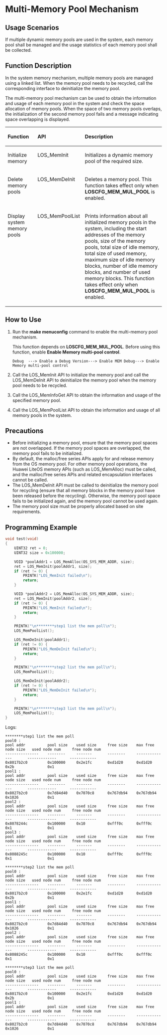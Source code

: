 # Multi-Memory Pool Mechanism<a name="EN-US_TOPIC_0312244436"></a>

## Usage Scenarios<a name="en-us_topic_0175230456_section43996196164637"></a>

If multiple dynamic memory pools are used in the system, each memory pool shall be managed and the usage statistics of each memory pool shall be collected.

## Function Description<a name="en-us_topic_0175230456_section46400139155028"></a>

In the system memory mechanism, multiple memory pools are managed using a linked list. When the memory pool needs to be recycled, call the corresponding interface to deinitialize the memory pool.

The multi-memory pool mechanism can be used to obtain the information and usage of each memory pool in the system and check the space allocation of memory pools. When the space of two memory pools overlaps, the initialization of the second memory pool fails and a message indicating space overlapping is displayed.

<a name="en-us_topic_0175230456_table17171164165"></a>
<table><thead align="left"><tr id="en-us_topic_0175230456_row31169589163114"><th class="cellrowborder" valign="top" width="21.97%" id="mcps1.1.4.1.1"><p id="en-us_topic_0175230456_p41708771163114"><a name="en-us_topic_0175230456_p41708771163114"></a><a name="en-us_topic_0175230456_p41708771163114"></a>Function</p>
</th>
<th class="cellrowborder" valign="top" width="19.75%" id="mcps1.1.4.1.2"><p id="en-us_topic_0175230456_p22967294163114"><a name="en-us_topic_0175230456_p22967294163114"></a><a name="en-us_topic_0175230456_p22967294163114"></a>API</p>
</th>
<th class="cellrowborder" valign="top" width="58.28%" id="mcps1.1.4.1.3"><p id="en-us_topic_0175230456_p48411501163114"><a name="en-us_topic_0175230456_p48411501163114"></a><a name="en-us_topic_0175230456_p48411501163114"></a>Description</p>
</th>
</tr>
</thead>
<tbody><tr id="en-us_topic_0175230456_row29017497163114"><td class="cellrowborder" valign="top" width="21.97%" headers="mcps1.1.4.1.1 "><p id="en-us_topic_0175230456_p1607017163114"><a name="en-us_topic_0175230456_p1607017163114"></a><a name="en-us_topic_0175230456_p1607017163114"></a>Initialize memory</p>
</td>
<td class="cellrowborder" valign="top" width="19.75%" headers="mcps1.1.4.1.2 "><p id="en-us_topic_0175230456_p63059525163114"><a name="en-us_topic_0175230456_p63059525163114"></a><a name="en-us_topic_0175230456_p63059525163114"></a>LOS_MemInit</p>
</td>
<td class="cellrowborder" valign="top" width="58.28%" headers="mcps1.1.4.1.3 "><p id="en-us_topic_0175230456_p7547926163114"><a name="en-us_topic_0175230456_p7547926163114"></a><a name="en-us_topic_0175230456_p7547926163114"></a>Initializes a dynamic memory pool of the required size.</p>
</td>
</tr>
<tr id="en-us_topic_0175230456_row566665491512"><td class="cellrowborder" valign="top" width="21.97%" headers="mcps1.1.4.1.1 "><p id="en-us_topic_0175230456_p5634586991512"><a name="en-us_topic_0175230456_p5634586991512"></a><a name="en-us_topic_0175230456_p5634586991512"></a>Delete memory pools</p>
</td>
<td class="cellrowborder" valign="top" width="19.75%" headers="mcps1.1.4.1.2 "><p id="en-us_topic_0175230456_p61270991512"><a name="en-us_topic_0175230456_p61270991512"></a><a name="en-us_topic_0175230456_p61270991512"></a>LOS_MemDeInit</p>
</td>
<td class="cellrowborder" valign="top" width="58.28%" headers="mcps1.1.4.1.3 "><p id="en-us_topic_0175230456_p4962945391512"><a name="en-us_topic_0175230456_p4962945391512"></a><a name="en-us_topic_0175230456_p4962945391512"></a>Deletes a memory pool. This function takes effect only when <strong id="en-us_topic_0175230456_b263663612225"><a name="en-us_topic_0175230456_b263663612225"></a><a name="en-us_topic_0175230456_b263663612225"></a>LOSCFG_MEM_MUL_POOL</strong> is enabled.</p>
</td>
</tr>
<tr id="en-us_topic_0175230456_row131382579613"><td class="cellrowborder" valign="top" width="21.97%" headers="mcps1.1.4.1.1 "><p id="en-us_topic_0175230456_p2077919553615"><a name="en-us_topic_0175230456_p2077919553615"></a><a name="en-us_topic_0175230456_p2077919553615"></a>Display system memory pools</p>
</td>
<td class="cellrowborder" valign="top" width="19.75%" headers="mcps1.1.4.1.2 "><p id="en-us_topic_0175230456_p9779255064"><a name="en-us_topic_0175230456_p9779255064"></a><a name="en-us_topic_0175230456_p9779255064"></a>LOS_MemPoolList</p>
</td>
<td class="cellrowborder" valign="top" width="58.28%" headers="mcps1.1.4.1.3 "><p id="en-us_topic_0175230456_p2077919551963"><a name="en-us_topic_0175230456_p2077919551963"></a><a name="en-us_topic_0175230456_p2077919551963"></a>Prints information about all initialized memory pools in the system, including the start addresses of the memory pools, size of the memory pools, total size of idle memory, total size of used memory, maximum size of idle memory blocks, number of idle memory blocks, and number of used memory blocks. This function takes effect only when <strong id="en-us_topic_0175230456_b0961025182315"><a name="en-us_topic_0175230456_b0961025182315"></a><a name="en-us_topic_0175230456_b0961025182315"></a>LOSCFG_MEM_MUL_POOL</strong> is enabled.</p>
</td>
</tr>
</tbody>
</table>

## How to Use<a name="en-us_topic_0175230456_section300741316138"></a>

1.  Run the  **make menuconfig**  command to enable the multi-memory pool mechanism.

    This function depends on  **LOSCFG\_MEM\_MUL\_POOL**. Before using this function, enable  **Enable Memory multi-pool control**.

    ```
    Debug  ---> Enable a Debug Version---> Enable MEM Debug---> Enable Memory multi-pool control
    ```

2.  Call the LOS\_MemInit API to initialize the memory pool and call the LOS\_MemDeInit API to deinitialize the memory pool when the memory pool needs to be recycled.
3.  Call the LOS\_MemInfoGet API to obtain the information and usage of the specified memory pool.
4.  Call the LOS\_MemPoolList API to obtain the information and usage of all memory pools in the system.

## Precautions<a name="en-us_topic_0175230456_section4175643316212"></a>

-   Before initializing a memory pool, ensure that the memory pool spaces are not overlapped. If the memory pool spaces are overlapped, the memory pool fails to be initialized.
-   By default, the malloc/free series APIs apply for and release memory from the OS memory pool. For other memory pool operations, the Huawei LiteOS memory APIs \(such as LOS\_MemAlloc\) must be called, and the malloc/free series APIs and related encapsulation interfaces cannot be called.
-   The LOS\_MemDeInit API must be called to deinitialize the memory pool for recycling \(ensure that all memory blocks in the memory pool have been released before the recycling\). Otherwise, the memory pool space fails to be initialized again, and the memory pool cannot be used again.
-   The memory pool size must be properly allocated based on site requirements.

## Programming Example<a name="en-us_topic_0175230456_section74785714338"></a>

```c
void test(void)
{
    UINT32 ret = 0;
    UINT32 size = 0x100000;

    VOID *poolAddr1 = LOS_MemAlloc(OS_SYS_MEM_ADDR, size);
    ret = LOS_MemInit(poolAddr1, size);
    if (ret != 0) {
        PRINTK("LOS_MemInit failed\n");
        return;
    }

    VOID *poolAddr2 = LOS_MemAlloc(OS_SYS_MEM_ADDR, size);
    ret = LOS_MemInit(poolAddr2, size);
    if (ret != 0) {
        PRINTK("LOS_MemInit failed\n");
        return;
    }

    PRINTK("\n********step1 list the mem poll\n");
    LOS_MemPoolList();

    LOS_MemDeInit(poolAddr1);
    if (ret != 0) {
        PRINTK("LOS_MemDeInit failed\n");
        return;
    }

    PRINTK("\n********step2 list the mem poll\n");
    LOS_MemPoolList();

    LOS_MemDeInit(poolAddr2);
    if (ret != 0) {
        PRINTK("LOS_MemDeInit failed\n");
        return;
    } 

    PRINTK("\n********step3 list the mem poll\n");
    LOS_MemPoolList(); 
}
```

Logs:

```
********step1 list the mem poll
pool0 :
pool addr          pool size    used size     free size    max free node size   used node num     free node num
---------------    --------     -------       --------     --------------       -------------      ------------
0x8017b2c0         0x100000     0x2e1fc       0xd1d20      0xd1d20              0x2b               0x1            
pool1 :
pool addr          pool size    used size     free size    max free node size   used node num     free node num
---------------    --------     -------       --------     --------------       -------------      ------------
0x8027b2c0         0x7d84d40    0x7070c8      0x767db94    0x767db94            0x1026             0x1            
pool2 :
pool addr          pool size    used size     free size    max free node size   used node num     free node num
---------------    --------     -------       --------     --------------       -------------      ------------
0x8078244c         0x100000     0x10          0xfff0c      0xfff0c              0x1                0x1            
pool3 :
pool addr          pool size    used size     free size    max free node size   used node num     free node num
---------------    --------     -------       --------     --------------       -------------      ------------
0x8088245c         0x100000     0x10          0xfff0c      0xfff0c              0x1                0x1            

********step2 list the mem poll
pool0 :
pool addr          pool size    used size     free size    max free node size   used node num     free node num
---------------    --------     -------       --------     --------------       -------------      ------------
0x8017b2c0         0x100000     0x2e1fc       0xd1d20      0xd1d20              0x2b               0x1            
pool1 :
pool addr          pool size    used size     free size    max free node size   used node num     free node num
---------------    --------     -------       --------     --------------       -------------      ------------
0x8027b2c0         0x7d84d40    0x7070c8      0x767db94    0x767db94            0x1026             0x1            
pool2 :
pool addr          pool size    used size     free size    max free node size   used node num     free node num
---------------    --------     -------       --------     --------------       -------------      ------------
0x8088245c         0x100000     0x10          0xfff0c      0xfff0c              0x1                0x1            

********step3 list the mem poll
pool0 :
pool addr          pool size    used size     free size    max free node size   used node num     free node num
---------------    --------     -------       --------     --------------       -------------      ------------
0x8017b2c0         0x100000     0x2e1fc       0xd1d20      0xd1d20              0x2b               0x1            
pool1 :
pool addr          pool size    used size     free size    max free node size   used node num     free node num
---------------    --------     -------       --------     --------------       -------------      ------------
0x8027b2c0         0x7d84d40    0x7070c8      0x767db94    0x767db94            0x1026             0x1   
```

